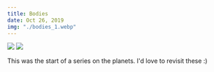 ```yaml
---
title: Bodies
date: Oct 26, 2019
img: "./bodies_1.webp"
---
```


![](/shots/bodies_1.webp)
![](/shots/bodies_2.webp)

This was the start of a series on the planets. I'd love to revisit these :)
